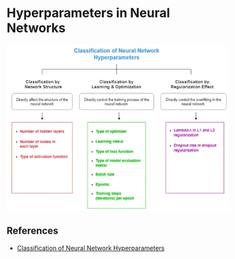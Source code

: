 # Hyperparameters in Neural Networks

<img src="pic/1__9coeJ4OSPqAjiKLcQqiew.webp">

## References

* [Classification of Neural Network Hyperparameters](https://towardsdatascience.com/classification-of-neural-network-hyperparameters-c7991b6937c3)
